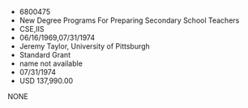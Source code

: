 * 6800475
* New Degree Programs For Preparing Secondary School Teachers
* CSE,IIS
* 06/16/1969,07/31/1974
* Jeremy Taylor, University of Pittsburgh
* Standard Grant
*   name not available
* 07/31/1974
* USD 137,990.00

NONE